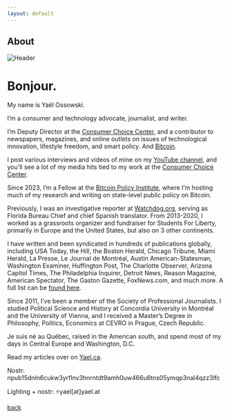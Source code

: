 ```yaml
---
layout: default
---
```


## About

![Header](https://yael.at/assets/images/head.png)

# Bonjour.

My name is Yaël Ossowski.

I’m a consumer and technology advocate, journalist, and writer.

I’m Deputy Director at the <a href="https://consumerchoicecenter.org/team/yael-ossowski/">Consumer Choice Center</a>, and a contributor to newspapers, magazines, and online outlets on issues of technological innovation, lifestyle freedom, and smart policy. And <a href="https://yael.ca/?s=bitcoin">Bitcoin</a>.

I post various interviews and videos of mine on my <a href="https://www.youtube.com/@yaeloss">YouTube channel</a>, and you'll see a lot of my media hits tied to my work at the <a href="https://consumerchoicecenter.org/team/yael-ossowski/">Consumer Choice Center</a>.

Since 2023, I’m a Fellow at the <a href="https://www.btcpolicy.org/authors/yael-ossowski">Bitcoin Policy Institute</a>, where I’m hosting much of my research and writing on state-level public policy on Bitcoin.

Previously, I was an investigative reporter at <a href="https://yael.ca/category/watchdog-org/">Watchdog.org</a>, serving as Florida Bureau Chief and chief Spanish translator. From 2013-2020, I worked as a grassroots organizer and fundraiser for Students For Liberty, primarily in Europe and the United States, but also on 3 other continents.

I have written and been syndicated in hundreds of publications globally, including USA Today, the Hill, the Boston Herald, Chicago Tribune, Miami Herald, La Presse, Le Journal de Montréal, Austin American-Statesman, Washington Examiner, Huffington Post, The Charlotte Observer, Arizona Capitol Times, The Philadelphia Inquirer, Detroit News, Reason Magazine, American Spectator, The Gaston Gazette, FoxNews.com, and much more. A full list can be <a href="https://yael.ca/categories/">found here</a>.

Since 2011, I’ve been a member of the Society of Professional Journalists. I studied Political Science and History at Concordia University in Montréal and the University of Vienna, and I received a Master’s Degree in Philosophy, Politics, Economics at CEVRO in Prague, Czech Republic.

Je suis né au Québec, raised in the American south, and spend most of my days in Central Europe and Washington, D.C.

Read my articles over on <a href="https://yael.ca">Yael.ca</a>.

Nostr: npub15dnln6cukw3yrflnv3hnrntdt9amh0uw466u6tns05ymqp3nal4qzz3lfc

Lighting + nostr: ⚡yael[at]yael.at


[back](./)
